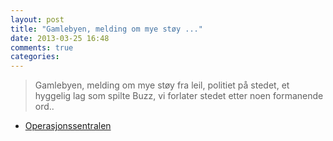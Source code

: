 ```yaml
---
layout: post
title: "Gamlebyen, melding om mye støy ..."
date: 2013-03-25 16:48
comments: true
categories: 
---
```

> Gamlebyen, melding om mye støy fra leil, politiet på stedet, et hyggelig lag som spilte Buzz, vi forlater stedet etter noen formanende ord..
- [Operasjonssentralen](https://twitter.com/oslopolitiops/statuses/316335807164211200)
